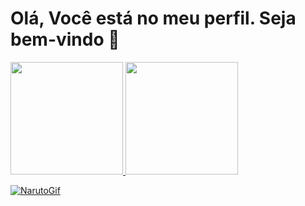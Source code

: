 # Olá, Você está no meu perfil. Seja bem-vindo 👋

<div>
<a href="https://github.com/lucassoneca">
<img loading="lazy" height="180em" src="https://github-readme-stats.vercel.app/api/top-langs/?username=lucassoneca&layout=compact&langs_count=7&theme=dracula"/>
<img loading="lazy" height="180em" src="https://github-readme-stats.vercel.app/api?username=lucassoneca&show_icons=true&theme=dracula&include_all_commits=true&count_private=true"/>
  
![NarutoGif](https://media1.tenor.com/m/mCiM7CmGGI4AAAAC/naruto.gif)

</div>
